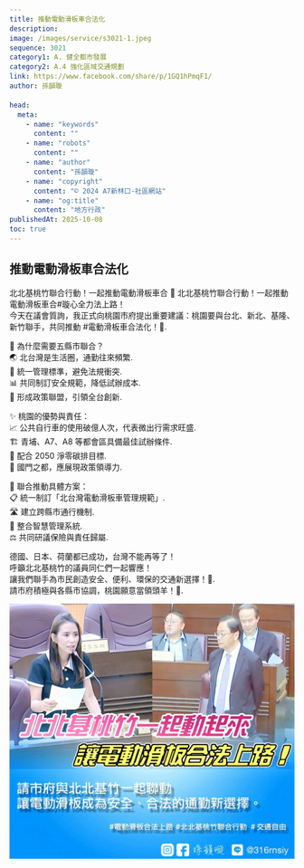 ```yaml
---
title: 推動電動滑板車合法化
description:
image: /images/service/s3021-1.jpeg
sequence: 3021
category1: A. 健全都市發展
category2: A.4 強化區域交通規劃
link: https://www.facebook.com/share/p/1GQ1hPmqF1/
author: 孫韻璇

head:
  meta:
    - name: "keywords"
      content: ""
    - name: "robots"
      content: ""
    - name: "author"
      content: "孫韻璇"
    - name: "copyright"
      content: "© 2024 A7新林口-社區網站"
    - name: "og:title"
      content: "地方行政"
publishedAt: 2025-10-08
toc: true
---
```


## 推動電動滑板車合法化

北北基桃竹聯合行動！一起推動電動滑板車合 🚀 北北基桃竹聯合行動！一起推動電動滑板車合#璇心全力法上路！  
今天在議會質詢，我正式向桃園市府提出重要建議：桃園要與台北、新北、基隆、新竹聯手，共同推動 #電動滑板車合法化！🤝.

💪 為什麼需要五縣市聯合？  
🌏 北台灣是生活圈，通勤往來頻繁.  
🔗 統一管理標準，避免法規衝突.  
📊 共同制訂安全規範，降低試辦成本.  
🚀 形成政策聯盟，引領全台創新.

✨ 桃園的優勢與責任：  
📈 公共自行車的使用破億人次，代表微出行需求旺盛.  
🏗️ 青埔、A7、A8 等都會區具備最佳試辦條件.  
🌱 配合 2050 淨零碳排目標.  
🎯 國門之都，應展現政策領導力.

🎯 聯合推動具體方案：  
📋 統一制訂「北台灣電動滑板車管理規範」.  
🛣️ 建立跨縣市通行機制.  
📱 整合智慧管理系統.  
⚖️ 共同研議保險與責任歸屬.

德國、日本、荷蘭都已成功，台灣不能再等了！  
呼籲北北基桃竹的議員同仁們一起響應！  
讓我們聯手為市民創造安全、便利、環保的交通新選擇！🌟.  
請市府積極與各縣市協調，桃園願意當領頭羊！💪.

![s3021-01.jpeg](/images/service/s3021-01.jpeg)
